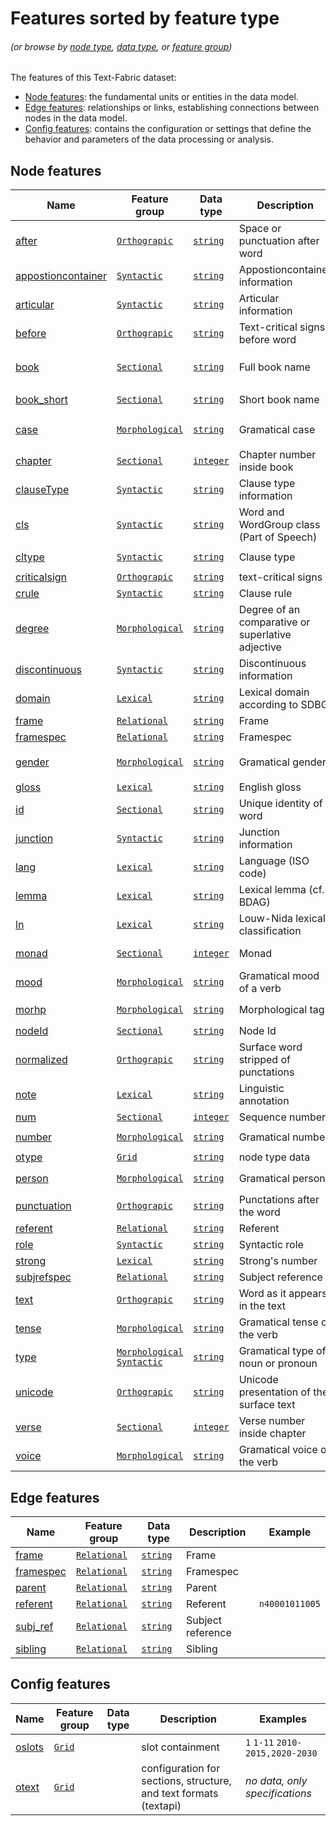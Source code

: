 # Features sorted by feature type <a name="start"></a>
###### *(or browse by [node type](featuresbynodetype.md#start), [data type](featuresbydatatype.md#start), or [feature group](featuresbygroup.md#start))*

The features of this Text-Fabric dataset:

* [Node features](#node-features): the fundamental units or entities in the data model.
* [Edge features](#edge-features): relationships or links, establishing connections between nodes in the data model.
* [Config features](#config-features): contains the configuration or settings that define the behavior and parameters of the data processing or analysis.

## Node features

Name | Feature group | Data type | Description | Examples
---|---|---|---|---
[after](after.md#start) | [`Orthograpic`](featuresbygroup.md#orthograpic-features) |[`string`](featuresbydatatype.md#string-datatype) | Space or punctuation after word | ` ` `.`
[appostioncontainer](appositioncontainer.md#start) | [`Syntactic`](featuresbygroup.md#syntactic-features) | [`string`](featuresbydatatype.md#string-datatype) | Appostioncontainer information | `1` 
[articular](articular.md#start) | [`Syntactic`](featuresbygroup.md#syntactic-features) | [`string`](featuresbydatatype.md#string-datatype) | Articular information | `1`
[before](before.md#start) | [`Orthograpic`](featuresbygroup.md#orthograpic-features) | [`string`](featuresbydatatype.md#string-datatype) | Text-critical signs before word | `(` `[`
[book](book.md#start) | [`Sectional`](featuresbygroup.md#sectional-features) | [`string`](featuresbydatatype.md#string-datatype) | Full book name | `Matthew` `Mark` ... `Revelation`
[book_short](book_short.md#start) | [`Sectional`](featuresbygroup.md#sectional-features) |[`string`](featuresbydatatype.md#string-datatype) | Short book name | `MAT` `MAR` ... `REV`
[case](case.md#start) | [`Morphological`](featuresbygroup.md#morphological-features) | [`string`](featuresbydatatype.md#string-datatype) | Gramatical case | `nominative` `genitive` `dative`
[chapter](chapter.md#start) | [`Sectional`](featuresbygroup.md#sectional-features) |[`integer`](featuresbydatatype.md#integer-datatype) | Chapter number inside book | `1` `2` ...
[clauseType](clauseType.md#start) | [`Syntactic`](featuresbygroup.md#syntactic-features) | [`string`](featuresbydatatype.md#string-datatype) | Clause type information | `normalized`
[cls](cls.md#start) | [`Syntactic`](featuresbygroup.md#syntactic-features) | [`string`](featuresbydatatype.md#string-datatype) |Word and WordGroup class (Part of Speech) | `noun` `verb` / `np` `cl`
[cltype](cltype.md#start) | [`Syntactic`](featuresbygroup.md#syntactic-features) |[`string`](featuresbydatatype.md#string-datatype) | Clause type | `Verbless` `VerbElided`
[criticalsign](criticalsign.md#start) | [`Orthograpic`](featuresbygroup.md#orthograpic-features) |[`string`](featuresbydatatype.md#string-datatype) | text-critical signs | `(` `[` `)` `]`
[crule](crule.md#start) | [`Syntactic`](featuresbygroup.md#syntactic-features) | [`string`](featuresbydatatype.md#string-datatype) |Clause rule | `ClCl` `ClCl2`
[degree](degree.md#start) | [`Morphological`](featuresbygroup.md#morphological-features) | [`string`](featuresbydatatype.md#string-datatype) | Degree of an comparative or superlative adjective | `superlative` `comparative`
[discontinuous](discontinuous.md#start) | [`Syntactic`](featuresbygroup.md#syntactic-features) | [`string`](featuresbydatatype.md#string-datatype) |Discontinuous information | `1`
[domain](domain.md#start) | [`Lexical`](featuresbygroup.md#lexical-features) | [`string`](featuresbydatatype.md#string-datatype) |Lexical domain according to SDBG | `092004`
[frame](frame.md#start) | [`Relational`](featuresbygroup.md#relational-features) | [`string`](featuresbydatatype.md#string-datatype) | Frame |
[framespec](framespec.md#start) | [`Relational`](featuresbygroup.md#relational-features) |[`string`](featuresbydatatype.md#string-datatype) | Framespec |
[gender](gender.md#start) | [`Morphological`](featuresbygroup.md#morphological-features) |  [`string`](featuresbydatatype.md#string-datatype) | Gramatical gender | `masculine` `feminine` `neuter`
[gloss](gloss.md#start) | [`Lexical`](featuresbygroup.md#lexical-features) | [`string`](featuresbydatatype.md#string-datatype) | English gloss | 
[id](id.md#start) | [`Sectional`](featuresbygroup.md#sectional-features) |[`string`](featuresbydatatype.md#string-datatype) | Unique identity of a word | `n40001003006`
[junction](junction.md#start) | [`Syntactic`](featuresbygroup.md#syntactic-features) | [`string`](featuresbydatatype.md#string-datatype) | Junction information | `1`
[lang](lang.md#start) | [`Lexical`](featuresbygroup.md#lexical-features) | [`string`](featuresbydatatype.md#string-datatype) | Language (ISO code) | `el`
[lemma](lemma.md#start) | [`Lexical`](featuresbygroup.md#lexical-features) | [`string`](featuresbydatatype.md#string-datatype) | Lexical lemma (cf. BDAG) |
[ln](ln.md#start) |  [`Lexical`](featuresbygroup.md#lexical-features) | [`string`](featuresbydatatype.md#string-datatype) | Louw-Nida lexical classification | `93.169a`
[monad](monad.md#start) | [`Sectional`](featuresbygroup.md#sectional-features)| [`integer`](featuresbydatatype.md#integer-datatype) | Monad | *to be added?*
[mood](mood.md#start) | [`Morphological`](featuresbygroup.md#morphological-features) | [`string`](featuresbydatatype.md#string-datatype) | Gramatical mood of a verb | `indicative` `optative `
[morhp](morph.md#start) | [`Morphological`](featuresbygroup.md#morphological-features) | [`string`](featuresbydatatype.md#string-datatype) | Morphological tag | `V-AAI-3S` `N-GSF`
[nodeId](nodeId.md#start) | [`Sectional`](featuresbygroup.md#sectional-features) | [`string`](featuresbydatatype.md#string-datatype) | Node Id | `n56001015007`
[normalized](normalized.md#start) | [`Orthograpic`](featuresbygroup.md#orthograpic-features) | [`string`](featuresbydatatype.md#string-datatype) | Surface word stripped of punctations |
[note](note.md#start) | [`Lexical`](featuresbygroup.md#lexical-features) | [`string`](featuresbydatatype.md#string-datatype) | Linguistic annotation |
[num](num.md#start) | [`Sectional`](featuresbygroup.md#sectional-features) | [`integer`](featuresbydatatype.md#integer-datatype) | Sequence number  | `1` `2` ...   
[number](number.md#start) | [`Morphological`](featuresbygroup.md#morphological-features) | [`string`](featuresbydatatype.md#string-datatype) | Gramatical number| `singular` `plural`
[otype](otype.md) | [`Grid`](featuresbygroup.md#grid-features) | [`string`](featuresbydatatype.md#string-datatype) | node type data | 
[person](person.md#start) | [`Morphological`](featuresbygroup.md#morphological-features) | [`string`](featuresbydatatype.md#string-datatype) | Gramatical person | `first` `second` `third`
[punctuation](punctuation.md#start) | [`Orthograpic`](featuresbygroup.md#orthograpic-features) | [`string`](featuresbydatatype.md#string-datatype) | Punctations after the word | `.` `;`
[referent](referent.md#start) | [`Relational`](featuresbygroup.md#relational-features) | [`string`](featuresbydatatype.md#string-datatype) | Referent | `n40001011005`
[role](role.md#start) | [`Syntactic`](featuresbygroup.md#syntactic-features) | [`string`](featuresbydatatype.md#string-datatype) | Syntactic role | 
[strong](strong.md#start) | [`Lexical`](featuresbygroup.md#lexical-features) | [`string`](featuresbydatatype.md#string-datatype) | Strong's number | `5547`
[subjrefspec](subjrefspec.md#start) | [`Relational`](featuresbygroup.md#relational-features) | [`string`](featuresbydatatype.md#string-datatype) | Subject reference | `n46003022002`
[text](text.md#start) | [`Orthograpic`](featuresbygroup.md#orthograpic-features) | [`string`](featuresbydatatype.md#string-datatype) | Word as it appears in the text | `Λόγος` `καὶ`
[tense](tense.md#start) | [`Morphological`](featuresbygroup.md#morphological-features) | [`string`](featuresbydatatype.md#string-datatype) | Gramatical tense of the verb | `present` `aorist`
[type](type.md#start) | [`Morphological`](featuresbygroup.md#morphological-features) [`Syntactic`](featuresbygroup.md#syntactic-features) | [`string`](featuresbydatatype.md#string-datatype) | Gramatical type of noun or pronoun | `common` `personal`
[unicode](unicode.md#start) | [`Orthograpic`](featuresbygroup.md#orthograpic-features) | [`string`](featuresbydatatype.md#string-datatype) | Unicode presentation of the surface text |  `Λόγος` `καὶ`
[verse](verse.md#start) | [`Sectional`](featuresbygroup.md#sectional-features) | [`integer`](featuresbydatatype.md#integer-datatype) | Verse number inside chapter | `1` `2`
[voice](voice.md#start) | [`Morphological`](featuresbygroup.md#morphological-features) | [`string`](featuresbydatatype.md#string-datatype) | Gramatical voice of the verb | `active` `passive`


## Edge features

Name | Feature group | Data type | Description | Example
---|---|---|---|---
[frame](frame.md#start) | [`Relational`](featuresbygroup.md#relational-features) | [`string`](featuresbydatatype.md#string-datatype) | Frame |
[framespec](framespec.md#start) | [`Relational`](featuresbygroup.md#relational-features) | [`string`](featuresbydatatype.md#string-datatype) | Framespec |
[parent](parent.md#start) | [`Relational`](featuresbygroup.md#relational-features) | [`string`](featuresbydatatype.md#string-datatype) | Parent | 
[referent](referent.md#start) | [`Relational`](featuresbygroup.md#relational-features) | [`string`](featuresbydatatype.md#string-datatype) | Referent | `n40001011005`
[subj_ref](subj_ref.md#start) |  [`Relational`](featuresbygroup.md#relational-features) | [`string`](featuresbydatatype.md#string-datatype) | Subject reference |
[sibling](sibling.md#start) | [`Relational`](featuresbygroup.md#relational-features) | [`string`](featuresbydatatype.md#string-datatype) | Sibling | 

## Config features

Name | Feature group |Data type| Description| Examples
---|---|---|---|---
[oslots](oslots.md) | [`Grid`](featuresbygroup.md#grid-features) | | slot containment | `1` `1-11` `2010-2015,2020-2030`
[otext](otext.md) | [`Grid`](featuresbygroup.md#grid-features) | | configuration for sections, structure, and text formats (textapi) | *no data, only specifications*  


